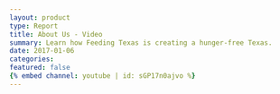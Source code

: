 ```yaml
---
layout: product
type: Report
title: About Us - Video
summary: Learn how Feeding Texas is creating a hunger-free Texas.
date: 2017-01-06
categories:
featured: false
{% embed channel: youtube | id: sGP17n0ajvo %}
---
```

